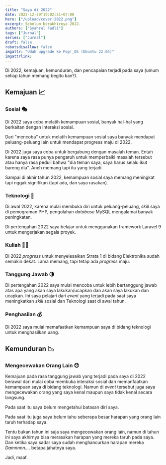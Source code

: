 ```yaml
---
title: "Saya di 2022"
date: 2022-12-29T19:02:51+07:00
hero: ["/upload/cover-2022.png"]
excerpt: Sebelum berakhirnya 2022.
authors: ["Syahrul Fadli"]
tags: ["Jurnal"]
series: ["Jurnal"]
draft: false
robotsdisallow: false
imgattr: "Udah upgrade ke Pop!_OS (Ubuntu 22.04)"
imgattrlink: 
---
```


Di 2022, kemajuan, kemunduran, dan pencapaian terjadi pada saya (umum setiap tahun memang begitu kan?).

## Kemajuan 📈️
### Sosial 🎭️
Di 2022 saya coba melatih kemampuan sosial, banyak hal-hal yang berkaitan dengan interaksi sosial.

Dari "mencoba" untuk melatih kemampuan sosial saya banyak mendapat peluang-peluang lain untuk mendapat progress maju di 2022.

Di 2022 juga saya coba untuk bergabung dengan masalah teman. Entah karena saya rasa punya pengaruh untuk memperbaiki masalah tersebut atau hanya rasa peduli bahwa "dia teman saya, saya harus selalu ikut bareng dia". Aneh memang tapi itu yang terjadi.

Sampai di akhir tahun 2022, kemampuan sosial saya memang meningkat tapi nggak signifikan (tapi ada, dan saya rasakan).

### Teknologi 🔧️
Di awal 2022, karena mulai membuka diri untuk peluang-peluang, *skill* saya di pemograman PHP, pengolahan *database* MySQL mengalamai banyak peningkatan.

Di pertengahan 2022 saya belajar untuk menggunakan framework Laravel 9 untuk mengerjakan segala proyek.

### Kuliah 👨‍🎓️
Di 2022 *progress* untuk menyelesaikan Strata 1 di bidang Elektronika sudah semakin dekat. Lama memang, tapi tetap ada *progress* maju.

### Tanggung Jawab 🌗️
Di pertengahan 2022 saya mulai mencoba untuk lebih bertanggung jawab atas apa yang akan saya lakukan/ucapkan dan akan saya lakukan dan ucapkan. Ini saya pelajari dari *event* yang terjadi pada saat saya meningkatkan *skill* sosial dan Teknologi saat di awal tahun.

### Penghasilan 💰️
Di 2022 saya mulai memafaatkan kemampuan saya di bidang teknologi untuk menghasilkan uang.

## Kemunduran 📉️
### Mengecewakan Orang Lain 😞️
Kemajuan pada rasa tanggung jawab yang terjadi pada saya di 2022 berawal dari mulai coba membuka interaksi sosial dan memanfaatkan kemampuan saya di bidang teknologi. Namun di *event* tersebut juga saya mengecewakan orang yang saya kenal maupun saya tidak kenal secara langsung.

Pada saat itu saya belum mengetahui batasan diri saya.

Pada saat itu juga saya belum tahu seberapa besar harapan yang orang lain taruh terhadap saya.

Tentu bukan tahun ini saja saya mengecewakan orang lain, namun di tahun ini saya akhirnya bisa merasakan harapan yang mereka taruh pada saya. Dan ketika saya sadar saya sudah menghancurkan harapan mereka *Damnnnn....*  betapa jahatnya saya.

Jadi, maaf.


